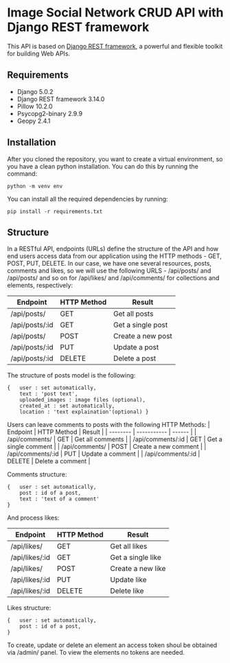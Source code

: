 # Image Social Network CRUD API with Django REST framework
This API is based on 
[Django REST framework](https://www.django-rest-framework.org), a powerful and flexible toolkit for building Web APIs. 

## Requirements
* Django 5.0.2
* Django REST framework 3.14.0
* Pillow 10.2.0
* Psycopg2-binary 2.9.9
* Geopy 2.4.1

## Installation
After you cloned the repository, you want to create a virtual environment, so you have a clean python installation. You can do this by running the command:
```
python -m venv env
```
You can install all the required dependencies by running:
```
pip install -r requirements.txt
```
## Structure
In a RESTful API, endpoints (URLs) define the structure of the API and how end users access data from our application using the HTTP methods - GET, POST, PUT, DELETE. 
In our case, we have one several resources, posts, comments and likes, so we will use the following URLS - /api/posts/ and /api/posts/<id> and so on for /api/likes/ and /api/comments/ for collections and elements, respectively:

| Endpoint | HTTP Method | Result |
| -------- | ----------- | ------ |
| /api/posts/ | GET | Get all posts |
| /api/posts/:id | GET | Get a single post |
| /api/posts/ | POST | Create a new post |
| /api/posts/:id | PUT | Update a post |
| /api/posts/:id | DELETE | Delete a  post |

The structure of posts model is the following:
```
{   user : set automatically,
    text : 'post text', 
    uploaded_images : image files (optional),
    created_at : set automatically,
    location : 'text explaination'(optional) }
```

Users can leave comments to posts with the following HTTP Methods:
| Endpoint | HTTP Method | Result |
| -------- | ----------- | ------ |
| /api/comments/ | GET | Get all comments |
| /api/comments/:id | GET | Get a single comment |
| /api/comments/ | POST | Create a new comment |
| /api/comments/:id | PUT | Update a comment |
| /api/comments/:id | DELETE | Delete a comment |

Comments structure:
```
{   user : set automatically,
    post : id of a post,
    text : 'text of a comment'
}
```

And process likes:

| Endpoint | HTTP Method | Result |
| -------- | ----------- | ------ |
| /api/likes/ | GET | Get all likes |
| /api/likes/:id | GET | Get a single like |
| /api/likes/ | POST | Create a new like |
| /api/likes/:id | PUT | Update like |
| /api/likes/:id | DELETE | Delete like |

Likes structure:
```
{   user : set automatically,
    post : id of a post,
}
```

To create, update or delete an element an access token shoul be obtained via /admin/ panel. To view the elements no tokens are needed.



